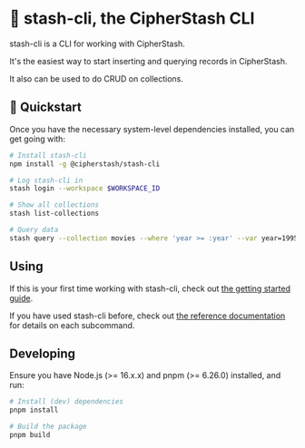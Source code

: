 # 🧺 stash-cli, the CipherStash CLI

stash-cli is a CLI for working with CipherStash.

It's the easiest way to start inserting and querying records in CipherStash.

It also can be used to do CRUD on collections.

## 🏃 Quickstart

Once you have the necessary system-level dependencies installed, you can get going with:

``` bash
# Install stash-cli
npm install -g @cipherstash/stash-cli

# Log stash-cli in
stash login --workspace $WORKSPACE_ID

# Show all collections
stash list-collections

# Query data
stash query --collection movies --where 'year >= :year' --var year=1995
```

## Using

If this is your first time working with stash-cli, check out [the getting started guide](https://docs.cipherstash.com/tutorials/getting-started/index.html).

If you have used stash-cli before, check out [the reference documentation](https://docs.cipherstash.com/reference/stash-cli/index.html) for details on each subcommand.

## Developing

Ensure you have Node.js (>= 16.x.x) and pnpm (>= 6.26.0) installed, and run:

``` bash
# Install (dev) dependencies
pnpm install

# Build the package
pnpm build
```
